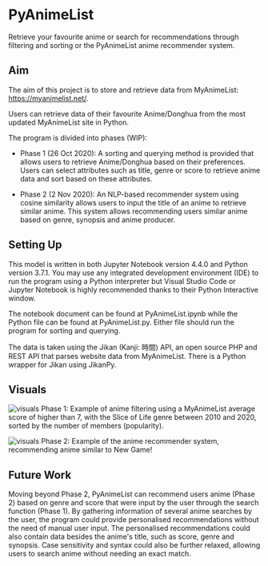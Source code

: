 # PyAnimeList
Retrieve your favourite anime or search for recommendations through filtering and sorting or the PyAnimeList anime recommender system.

## Aim
The aim of this project is to store and retrieve data from MyAnimeList: https://myanimelist.net/.

Users can retrieve data of their favourite Anime/Donghua from the most updated MyAnimeList site in Python.

The program is divided into phases (WIP):
* Phase 1 (26 Oct 2020): A sorting and querying method is provided that allows users to retrieve Anime/Donghua based on their preferences. Users can select attributes such as title, genre or score to retrieve anime data and sort based on these attributes.

* Phase 2 (2 Nov 2020): An NLP-based recommender system using cosine similarity allows users to input the title of an anime to retrieve similar anime. This system allows recommending users similar anime based on genre, synopsis and anime producer.

## Setting Up
This model is written in both Jupyter Notebook version 4.4.0 and Python version 3.7.1. You may use any integrated development environment (IDE)
to run the program using a Python interpreter but Visual Studio Code or Jupyter Notebook is highly recommended thanks to their Python Interactive window.

The notebook document can be found at PyAnimeList.ipynb while the Python file can be found at PyAnimeList.py. Either file should run the program for sorting
and querying. 

The data is taken using the Jikan (Kanji: 時間) API, an open source PHP and REST API that parses website data from MyAnimeList. There is a Python wrapper for Jikan
using JikanPy.

## Visuals
![visuals](https://imgur.com/GwsGDVS.jpg)
Phase 1: Example of anime filtering using a MyAnimeList average score of higher than 7, with the Slice of Life genre between 2010 and 2020, sorted by the number of members (popularity).

![visuals](https://imgur.com/XSh2V5L.jpg)
Phase 2: Example of the anime recommender system, recommending anime similar to New Game!

## Future Work
Moving beyond Phase 2, PyAnimeList can recommend users anime (Phase 2) based on genre and score that were input by the user through the search function (Phase 1). By gathering information of several anime searches by the user, the program could provide personalised recommendations without the need of manual user input. The personalised recommendations could also contain data besides the anime's title, such as score, genre and synopsis. Case sensitivity and syntax could also be further relaxed, allowing users to search anime without needing an exact match. 
